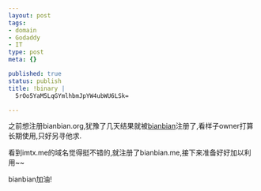 ```yaml
--- 
layout: post
tags: 
- domain
- Godaddy
- IT
type: post
meta: {}

published: true
status: publish
title: !binary |
  5rOo5YaM5LqGYmlhbmJpYW4ubWU6LSk=

---
```

<p>之前想注册bianbian.org,犹豫了几天结果就被<a href="http://bianbian.org" target="_blank">bianbian</a>注册了,看样子owner打算长期使用,只好另寻他求.</p>
<p>看到imtx.me的域名觉得挺不错的,就注册了bianbian.me,接下来准备好好加以利用~~</p>
<p>bianbian加油!</p>
